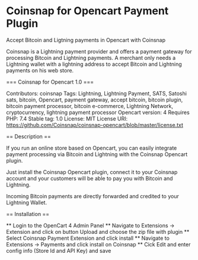 # Coinsnap for Opencart Payment Plugin

Accept Bitcoin and Ligtning payments in Opencart with Coinsnap

Coinsnap is a Lightning payment provider and offers a payment gateway for processing Bitcoin and Lightning payments. A merchant only needs a Lightning wallet with a lightning address to accept Bitcoin and Lightning payments on his web store.

=== Coinsnap for Opencart 1.0 ===

Contributors: coinsnap
Tags: Lightning, Lightning Payment, SATS, Satoshi sats, bitcoin, Opencart, payment gateway, accept bitcoin, bitcoin plugin, bitcoin payment processor, bitcoin e-commerce, Lightning Network, cryptocurrency, lightning payment processor
Opencart version: 4
Requires PHP: 7.4
Stable tag: 1.0
License: MIT
License URI: https://github.com/Coinsnap/coinsnap-opencart/blob/master/license.txt

== Description ==

If you run an online store based on Opencart, you can easily integrate payment processing via Bitcoin and Lightning with the Coinsnap Opencart plugin.

Just install the Coinsnap Opencart plugin, connect it to your Coinsnap account and your customers will be able to pay you with Bitcoin and Lightning.

Incoming Bitcoin payments are directly forwarded and credited to your Lightning Wallet.

== Installation ==

** Login to the OpenCart 4 Admin Panel
** Navigate to Extensions -> Extension and click on button Upload and choose the zip file with plugin
** Select Coinsnap Payment Extension and click install 
** Navigate to Extensions -> Payments and click install on Coinsnap
** Cick Edit and enter config info (Store Id and API Key) and save	

	
